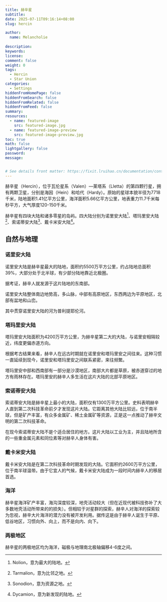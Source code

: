 ```yaml
---
title: 赫辛星
subtitle:
date: 2025-07-11T09:16:14+08:00
slug: hercin

author:
  name: Melancholie
  
description:
keywords:
license:
comment: false
weight: 0
tags:
  - Hercin
  - Star Union
categories:
  - Settings
hiddenFromHomePage: false
hiddenFromSearch: false
hiddenFromRelated: false
hiddenFromFeed: false
summary:
resources:
  - name: featured-image
    src: featured-image.jpg
  - name: featured-image-preview
    src: featured-image-preview.jpg
toc: true
math: false
lightgallery: false
password:
message:


# See details front matter: https://fixit.lruihao.cn/documentation/content-management/introduction/#front-matter
---
```


<!--more-->

赫辛星（Hercin），位于瓦伦星系（Valen）—莱塔系（Lletta）的第四颗行星，拥有两颗卫星，分别是海因（Hein）和哈代（Hardy）。原始的星球本貌半径为7718千米，陆地面积1.41亿平方公里，海洋面积5.66亿平方公里，地表重力11.7千米每秒平方，大气厚度120-150千米。

赫辛星有四块大陆和诸多零星的岛屿。四大陆分别为诺里安大陆[^Nolion]、塔玛里安大陆[^Tarmalion]、索诺蒂安大陆[^Sonodion]、戴卡米安大陆[^Dycamion]。

## 自然与地理

### 诺里安大陆

诺里安大陆是赫辛星最大的陆地，面积约5500万平方公里，约占陆地总面积39%，大部分处于北半球，有少部分陆地靠近北极圈。

据考证，赫辛人就发源于这片陆地的东南部。

诺里安大陆整体南边地势高，多山脉，中部有高原地区，东西两边为平原地区，北部有盆地和山峦。

其中贯穿诺里安大陆的河为普利提耶伦河。

### 塔玛里安大陆

塔玛里安大陆面积为4200万平方公里，为赫辛星第二大的大陆，与诺里安相隔较近，纬度更偏赤道方向。

根据考古结果来看，赫辛人在远古时期就在诺里安和塔玛里安之间往来。这种习惯一直延续到现今，诺里安和塔玛里安之间联系紧密，来往频繁。

塔玛里安中部和西南部有一部分是沙漠地区，南部大片都是草原，被赤道穿过的地方有雨林存在。塔玛里安的赫辛人多生活在这片大陆的北部平原地区。

### 索诺蒂安大陆

索诺蒂安大陆是赫辛星上最小的大陆，面积仅有1300万平方公里。史料表明赫辛人直到第二次科技革命前夕才发现这片大陆。它距离其他大陆比较远，位于南半球，但是矿产丰富，有众多金属矿、稀土金属矿等资源，正是这一点推动了赫辛文明的第二次科技革命。

在现今索诺蒂安大陆不是个适合居住的地方。这片大陆以工业为主，并且陆地所含的一些重金属元素和同位素等对赫辛人身体有害。

### 戴卡米安大陆

戴卡米安大陆是在第二次科技革命时期发现的大陆。它面积约2600万平方公里，位于南半球温带。由于它宜人的气候，戴卡米安大陆成为一段时间内赫辛人的移居首选。

### 海洋

赫辛星海洋矿产丰富，海沟深度较深，地壳活动较大（但在近现代被科技弥补了大多数地壳活动所带来的的损失）。但相较于对星群的探索，赫辛人对海洋的探索较为忽视，赫辛大片海洋的潜力没有被开发利用。据传这是由于赫辛人诞生于平原、低谷地区，习惯向外、向上，而不是向内、向下。

### 两极地区

赫辛星的两极地区均为海洋，磁极与地理南北极轴偏移4-6度之间。



[^Nolion]: Nolion，意为最大的陆地。
[^Tarmalion]: Tarmalion，意为比邻之地。
[^Sonodion]: Sonodion，意为资源之地。
[^Dycamion]: Dycamion，意为新发现的陆地。